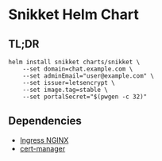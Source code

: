 # Snikket Helm Chart

## TL;DR

```console
helm install snikket charts/snikket \
    --set domain=chat.example.com \
    --set adminEmail="user@example.com" \
    --set issuer=letsencrypt \
    --set image.tag=stable \
    --set portalSecret="$(pwgen -c 32)"
```

## Dependencies

- [Ingress NGINX](https://kubernetes.github.io/ingress-nginx/)
- [cert-manager](https://cert-manager.io/)
